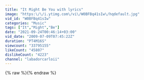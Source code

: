 ```yaml
---
title: "It Might Be You with lyrics"
image: "https:\/\/i.ytimg.com\/vi\/W0BFBq41sIw\/hqdefault.jpg"
vid_id: "W0BFBq41sIw"
categories: "Music"
tags: ["It","Might","Be"]
date: "2021-09-24T00:46:14+03:00"
vid_date: "2009-07-09T07:45:22Z"
duration: "PT4M16S"
viewcount: "33795155"
likeCount: "45807"
dislikeCount: "4223"
channel: "labadorcarloii"
---
```

{% raw %}{% endraw %}
